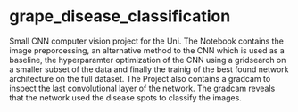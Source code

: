 # grape_disease_classification
Small CNN computer vision project for the Uni.
The Notebook contains the image preporcessing, an alternative method to the CNN which is used as a baseline, the hyperparamter optimization of the CNN using a gridsearch on a smaller subset of the data and finally the trainig of the best found network architecture on the full dataset.
The Project also contains a gradcam to inspect the last convolutional layer of the network.
The gradcam reveals that the network used the disease spots to classify the images.
